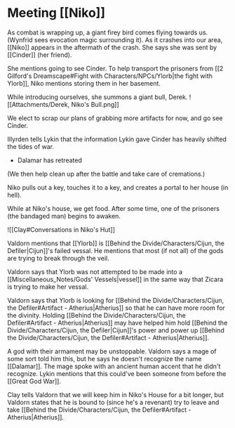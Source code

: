 # Meeting [[Niko]]
As combat is wrapping up, a giant firey bird comes flying towards us. (Wynfrid sees evocation magic surrounding it). As it crashes into our area, [[Niko]] appears in the aftermath of the crash. She says she was sent by [[Cinder]] (her friend). 

She mentions going to see Cinder. To help transport the prisoners from [[2 Gilford's Dreamscape#Fight with Characters/NPCs/Ylorb|the fight with Ylorb]], Niko mentions storing them in her basement. 

While introducing ourselves, she summons a giant bull, Derek. 
![[Attachments/Derek, Niko's Bull.png]]

We elect to scrap our plans of grabbing more artifacts for now, and go see Cinder. 

Illyrden tells Lykin that the information Lykin gave Cinder has heavily shifted the tides of war. 
- Dalamar has retreated

(We then help clean up after the battle and take care of cremations.) 

Niko pulls out a key, touches it to a key, and creates a portal to her house (in hell). 

While at Niko's house, we get food. After some time, one of the prisoners (the bandaged man) begins to awaken. 

![[Clay#Conversations in Niko's Hut]]

Valdorn mentions that [[Ylorb]] is [[Behind the Divide/Characters/Cijun, the Defiler|Cijun]]'s failed vessal. He mentions that most (if not all) of the gods are trying to break through the veil. 

Valdorn says that Ylorb was not attempted to be made into a [[Miscellaneous_Notes/Gods' Vessels|vessel]] in the same way that Zicara is trying to make her vessal. 

Valdorn says that Ylorb is looking for [[Behind the Divide/Characters/Cijun, the Defiler#Artifact - Atherius|Atherius]] so that he can have more room for the divinity. Holding [[Behind the Divide/Characters/Cijun, the Defiler#Artifact - Atherius|Atherius]] may have helped him hold [[Behind the Divide/Characters/Cijun, the Defiler|Cijun]]'s power and power up [[Behind the Divide/Characters/Cijun, the Defiler#Artifact - Atherius|Atherius]]. 

A god with their armament may be unstoppable. Valdorn says a mage of some sort told him this, but he says he doesn't recognize the name [[Dalamar]].  The mage spoke with an ancient human accent that he didn't recognize. Lykin mentions that this could've been someone from before the [[Great God War]]. 

Clay tells Valdorn that we will keep him in Niko's House for a bit longer, but Valdorn states that he is bound to (since he's a revenant) try to leave and take [[Behind the Divide/Characters/Cijun, the Defiler#Artifact - Atherius|Atherius]]. 